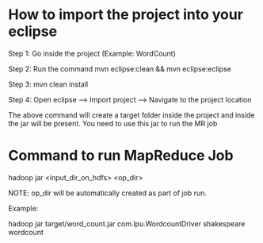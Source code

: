 # How to import the project into your eclipse

Step 1: Go inside the project (Example: WordCount)

Step 2: Run the command mvn eclipse:clean && mvn eclipse:eclipse

Step 3: mvn clean install

Step 4: Open eclipse --> Import project --> Navigate to the project location 

The above command will create a target folder inside the project and inside the jar will be present. You need to use this jar to run the MR job


# Command to run MapReduce Job

hadoop jar <the name of the jar> <Fully qualified driver classname> <input_dir_on_hdfs> <op_dir>

NOTE: op_dir will be automatically created as part of job run.

Example:

hadoop jar target/word_count.jar com.lpu.WordcountDriver shakespeare wordcount


